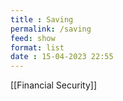 ```yaml
---
title : Saving
permalink: /saving
feed: show
format: list
date : 15-04-2023 22:55
---
```


[[Financial Security]]

